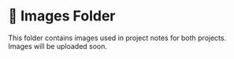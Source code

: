 # 📁 Images Folder

This folder contains images used in project notes for both projects.  
Images will be uploaded soon.
